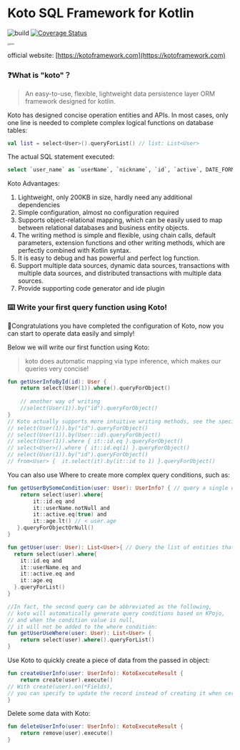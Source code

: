 Koto SQL Framework for Kotlin
=============================

![build](https://github.com/mybatis/mybatis-3/workflows/Java%20CI/badge.svg)
[![Coverage Status](https://coveralls.io/repos/mybatis/mybatis-3/badge.svg?branch=master&service=github)](https://coveralls.io/github/mybatis/mybatis-3?branch=master)

<img src="https://cdn.leinbo.com/assets/images/koto-logo.png" alt="koto" style="zoom: 33%;" />

official website: [https://kotoframework.com](https://kotoframework.com)
### ❓What is "koto"？

> An easy-to-use, flexible, lightweight data persistence layer ORM framework designed for kotlin.
>

Koto has designed concise operation entities and APIs. In most cases, only one line is needed to complete complex logical functions on database tables:

```kotlin
val list = select<User>().queryForList() // list: List<User>
```

The actual SQL statement executed:

```sql
select `user_name` as `userName`, `nickname`, `id`, `active`, DATE_FORMAT(`create_time`, '%Y-%m-%d %H:%i:%s') as `createTime`, DATE_FORMAT(`update_time`, '%Y-%m-%d %H:%i:%s') as `updateTime` from user
```

Koto Advantages:

1. Lightweight, only 200KB in size, hardly need any additional dependencies
2. Simple configuration, almost no configuration required
3. Supports object-relational mapping, which can be easily used to map between relational databases and business entity objects.
4. The writing method is simple and flexible, using chain calls, default parameters, extension functions and other writing methods, which are perfectly combined with Kotlin syntax.
5. It is easy to debug and has powerful and perfect log function.
6. Support multiple data sources, dynamic data sources, transactions with multiple data sources, and distributed transactions with multiple data sources.
7. Provide supporting code generator and ide plugin

### ⌨️ Write your first query function using Koto!

🎉Congratulations you have completed the configuration of Koto, now you can start to operate data easily and simply!

Below we will write our first function using Koto:

> koto does automatic mapping via type inference, which makes our queries very concise!

```kotlin
fun getUserInfoById(id): User {
    return select(User(1)).where().queryForObject()
    
    // another way of writing
    //select(User(1)).by("id").queryForObject()
}
// Koto actually supports more intuitive writing methods, see the specific Api documentation for details
// select(User(1)).by("id").queryForObject()
// select(User(1)).by(User::id).queryForObject()
// select(User(1)).where { it::id.eq }.queryForObject()
// select<User>().where { it::id.eq(1) }.queryForObject()
// select(User(1)).by("id").queryForObject()
// from<User> {  it.select(it).by(it::id to 1) }.queryForObject()
```

You can also use Where to create more complex query conditions, such as:

```kotlin
fun getUserBySomeCondition(user: User): UserInfo? { // query a single entity
    return select(user).where{
        it::id.eq and
        it::userName.notNull and
        it::active.eq(true) and
        it::age.lt() // < user.age
   }.queryForObjectOrNull()
}

fun getUser(user: User): List<User>{ // Query the list of entities that meet the condition
  return select(user).where{
    it::id.eq and
    it::userName.eq and
    it::active.eq and
    it::age.eq
  }.queryForList()
}

//In fact, the second query can be abbreviated as the following,
// koto will automatically generate query conditions based on KPojo, 
// and when the condition value is null,
// it will not be added to the where condition:
fun getUserUseWhere(user: User): List<User> {
    return select(user).where().queryForList()
}
```

Use Koto to quickly create a piece of data from the passed in object:

```kotlin
fun createUserInfo(user: UserInfo): KotoExecuteResult {
    return create(user).execute()
// With create(user).on(*Fields), 
// you can specify to update the record instead of creating it when certain fields are the same
}
```

Delete some data with Koto:

```kotlin
fun deleteUserInfo(user: UserInfo): KotoExecuteResult {
    return remove(user).execute()
}
```
